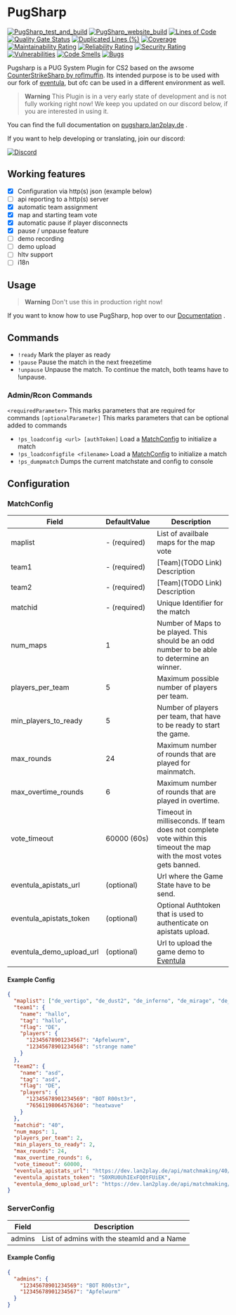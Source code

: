 # PugSharp

[![PugSharp_test_and_build](https://github.com/Lan2Play/PugSharp/actions/workflows/test_and_build.yml/badge.svg)](https://github.com/Lan2Play/PugSharp/actions/workflows/test_and_build.yml)
[![PugSharp_website_build](https://github.com/Lan2Play/PugSharp/actions/workflows/website_build.yml/badge.svg)](https://github.com/Lan2Play/PugSharp/actions/workflows/website_build.yml)
[![Lines of Code](https://sonarcloud.io/api/project_badges/measure?project=Lan2Play_PugSharp&metric=ncloc)](https://sonarcloud.io/summary/new_code?id=Lan2Play_PugSharp)
[![Quality Gate Status](https://sonarcloud.io/api/project_badges/measure?project=Lan2Play_PugSharp&metric=alert_status)](https://sonarcloud.io/summary/new_code?id=Lan2Play_PugSharp)
[![Duplicated Lines (%)](https://sonarcloud.io/api/project_badges/measure?project=Lan2Play_PugSharp&metric=duplicated_lines_density)](https://sonarcloud.io/summary/new_code?id=Lan2Play_PugSharp)
[![Coverage](https://sonarcloud.io/api/project_badges/measure?project=Lan2Play_PugSharp&metric=coverage)](https://sonarcloud.io/summary/new_code?id=Lan2Play_PugSharp)
[![Maintainability Rating](https://sonarcloud.io/api/project_badges/measure?project=Lan2Play_PugSharp&metric=sqale_rating)](https://sonarcloud.io/summary/new_code?id=Lan2Play_PugSharp)
[![Reliability Rating](https://sonarcloud.io/api/project_badges/measure?project=Lan2Play_PugSharp&metric=reliability_rating)](https://sonarcloud.io/summary/new_code?id=Lan2Play_PugSharp)
[![Security Rating](https://sonarcloud.io/api/project_badges/measure?project=Lan2Play_PugSharp&metric=security_rating)](https://sonarcloud.io/summary/new_code?id=Lan2Play_PugSharp)
[![Vulnerabilities](https://sonarcloud.io/api/project_badges/measure?project=Lan2Play_PugSharp&metric=vulnerabilities)](https://sonarcloud.io/summary/new_code?id=Lan2Play_PugSharp)
[![Code Smells](https://sonarcloud.io/api/project_badges/measure?project=Lan2Play_PugSharp&metric=code_smells)](https://sonarcloud.io/summary/new_code?id=Lan2Play_PugSharp)
[![Bugs](https://sonarcloud.io/api/project_badges/measure?project=Lan2Play_PugSharp&metric=bugs)](https://sonarcloud.io/summary/new_code?id=Lan2Play_PugSharp)

<!-- [![Translation status](https://translate.lan2play.de/widgets/netevent-client/-/netevent-client/svg-badge.svg)](https://translate.lan2play.de/engage/netevent-client/) -->

Pugsharp is a PUG System Plugin for CS2 based on the awsome [CounterStrikeSharp by roflmuffin](https://github.com/roflmuffin/CounterStrikeSharp). Its intended purpose is to be used with our fork of [eventula](https://github.com/Lan2Play/eventula-manager), but ofc can be used in a different environment as well.

> **Warning**
> This Plugin is in a very early state of development and is not fully working right now! We keep you updated on our discord below, if you are interested in using it.

You can find the full documentation on [pugsharp.lan2play.de](https://pugsharp.lan2play.de) .

If you want to help developing or translating, join our discord:

[![Discord](https://discordapp.com/api/guilds/748086853449810013/widget.png?style=banner3)](https://discord.gg/zF5C9WPWFq)

## Working features

- [x] Configuration via http(s) json (example below)
- [ ] api reporting to a http(s) server
- [x] automatic team assignment
- [x] map and starting team vote
- [x] automatic pause if player disconnects
- [x] pause / unpause feature
- [ ] demo recording
- [ ] demo upload
- [ ] hltv support
- [ ] i18n

## Usage

> **Warning**
> Don't use this in production right now!

If you want to know how to use PugSharp, hop over to our [Documentation](https://pugsharp.lan2play.de) .

## Commands

- `!ready` Mark the player as ready
- `!pause` Pause the match in the next freezetime
- `!unpause` Unpause the match. To continue the match, both teams have to !unpause.

### Admin/Rcon Commands

`<requiredParameter>` This marks parameters that are required for commands
`[optionalParameter]` This marks parameters that can be optional added to commands

- `!ps_loadconfig <url> [authToken]` Load a [MatchConfig](#MatchConfig) to initialize a match
- `!ps_loadconfigfile <filename>` Load a [MatchConfig](#MatchConfig) to initialize a match
- `!ps_dumpmatch` Dumps the current matchstate and config to console

## Configuration

### MatchConfig

| Field                    | DefaultValue | Description                                                                                                          |
| ------------------------ | ------------ | -------------------------------------------------------------------------------------------------------------------- |
| maplist                  | - (required) | List of availbale maps for the map vote                                                                              |
| team1                    | - (required) | [Team](TODO Link) Description                                                                                        |
| team2                    | - (required) | [Team](TODO Link) Description                                                                                        |
| matchid                  | - (required) | Unique Identifier for the match                                                                                      |
| num_maps                 | 1            | Number of Maps to be played. This should be an odd number to be able to determine an winner.                         |
| players_per_team         | 5            | Maximum possible number of players per team.                                                                         |
| min_players_to_ready     | 5            | Number of players per team, that have to be ready to start the game.                                                 |
| max_rounds               | 24           | Maximum number of rounds that are played for mainmatch.                                                              |
| max_overtime_rounds      | 6            | Maximum number of rounds that are played in overtime.                                                                |
| vote_timeout             | 60000 (60s)  | Timeout in milliseconds. If team does not complete vote within this timeout the map with the most votes gets banned. |
| eventula_apistats_url    | (optional)   | Url where the Game State have to be send.                                                                            |
| eventula_apistats_token  | (optional)   | Optional Authtoken that is used to authenticate on apistats upload.                                                  |
| eventula_demo_upload_url | (optional)   | Url to upload the game demo to [Eventula](https://github.com/Lan2Play/eventula-manager)                              |

#### Example Config

```json
{
  "maplist": ["de_vertigo", "de_dust2", "de_inferno", "de_mirage", "de_nuke", "de_overpass", "de_ancient"],
  "team1": {
    "name": "hallo",
    "tag": "hallo",
    "flag": "DE",
    "players": {
      "12345678901234567": "Apfelwurm",
      "12345678901234568": "strange name"
    }
  },
  "team2": {
    "name": "asd",
    "tag": "asd",
    "flag": "DE",
    "players": {
      "12345678901234569": "BOT R00st3r",
      "76561198064576360": "heatwave"
    }
  },
  "matchid": "40",
  "num_maps": 1,
  "players_per_team": 2,
  "min_players_to_ready": 2,
  "max_rounds": 24,
  "max_overtime_rounds": 6,
  "vote_timeout": 60000,
  "eventula_apistats_url": "https://dev.lan2play.de/api/matchmaking/40/",
  "eventula_apistats_token": "S0XRU0UhIExFQ0tFUiEK",
  "eventula_demo_upload_url": "https://dev.lan2play.de/api/matchmaking/40/demo"
}
```

### ServerConfig

| Field  | Description                                |
| ------ | ------------------------------------------ |
| admins | List of admins with the steamId and a Name |

#### Example Config

```json
{
  "admins": {
    "12345678901234569": "BOT R00st3r",
    "12345678901234567": "Apfelwurm"
  }
}
```

<!--
## Tanslation

[![Translation status](https://translate.lan2play.de/widgets/eventula-manager/-/multi-auto.svg)](https://translate.lan2play.de/engage/eventula-manager/) -->
